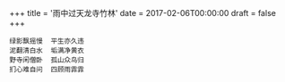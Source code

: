 +++
title = '雨中过天龙寺竹林'
date = 2017-02-06T00:00:00
draft = false
+++

```text
绿影飘摇慢  平生亦久违
泥翻清白水  垢满净黄衣
野寺闲僧卧  孤山众鸟归
扪心难自问  四顾雨霏霏
```
